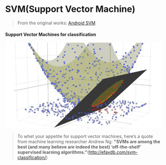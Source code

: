 # SVM(Support Vector Machine)

> From the original works: [Android SVM](https://github.com/vRallev/SVM)

#### Support Vector Machines for classification

![](./svm_3d_cropped-750x410.png)
> To whet your appetite for support vector machines, here’s a quote from machine learning researcher Andrew Ng: **"SVMs are among the best (and many believe are indeed the best) ‘off-the-shelf’ supervised learning algorithms."**(http://efavdb.com/svm-classification/)
